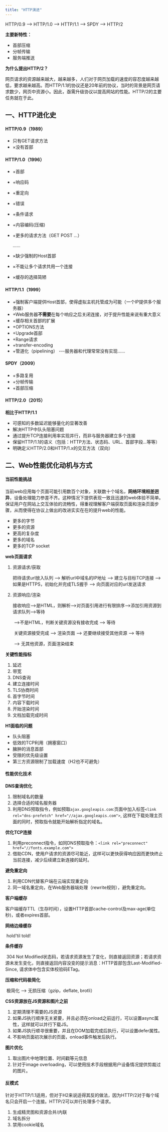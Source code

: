 ```yaml
---
title: "HTTP演进"
---
```


HTTP/0.9 --> HTTP/1.0 --> HTTP/1.1 --> SPDY --> HTTP/2

**主要新特性：**

+ 首部压缩
+ 分帧传输
+ 服务端推送

**为什么提出HTTP/2？**

网页请求的资源越来越大，越来越多，人们对于网页加载的速度的容忍度越来越低，要求越来越高。而HTTP/1.1的协议还是20年前的协议，当时的背景是网页请求数少，网页中资源小。因此，亟需升级协议以提高网站的性能。HTTP/2的主要任务就在于此。

## 一、HTTP进化史

#### HTTP/0.9（1989）

+ 只有GET请求方法
+ ×没有首部

#### HTTP/1.0（1996）

+ +首部

+ +响应码

+ +重定向

+ +错误

+ +条件请求

+ +内容编码(压缩)

+ +更多的请求方法（GET POST ...）

  ......

+ ×缺少强制的Host首部

+ ×不能让多个请求共用一个连接

+ ×缓存的选择简陋

#### HTTP/1.1（1999）

+ +强制客户端提供Host首部，使得虚拟主机托管成为可能（一个IP提供多个服务器）
+ +Web服务器**不需要**在每个响应之后关闭连接，对于提升性能来说有重大意义
+ +缓存相关首部的扩展
+ +OPTIONS方法
+ +Upgrade首部
+ +Range请求
+ +transfer-encoding
+ +管道化（pipelining） ---服务器和代理常常没有实现......

#### SPDY（2009）

+ +多路复用
+ +分帧传输
+ +首部压缩

#### HTTP/2.0（2015）

**相比于HTTP/1.1**

+ 可感知的多数延迟能够量化的显著改善
+ 解决HTTP中队头阻塞问题
+ 通过提升TCP连接利用率实现并行，而非与服务器建立多个连接
+ 保留HTTP/1.1的语义（包括：HTTP方法、状态码、URL、首部字段...等等）
+ 明确定义HTTP/2.0和HTTP/1.x的交互方法（双向）

## 二、Web性能优化动机与方式

#### 当前性能挑战

当前web应用每个页面可能引用数百个对象，关联数十个域名，**网络环境相差迥异**，设备处理能力参差不齐。这种情况下提供表现一致且迅速的web体验不简单。保证用户在网站上交互体验的流畅性，得重视理解客户端获取页面和渲染页面步骤，从而使得在协议上做出的改进实实在在的提升web的性能。

+ 更多的字节
+ 更多的资源
+ 更高的复杂度
+ 更多的域名
+ 更多的TCP socket

**web页面请求**

1. 资源请求/获取

   把待请求url放入队列 -->  解析url中域名的IP地址 --> 建立与目标TCP连接 --> 如果是HTTPS，初始化并完成TLS握手 --> 向页面对应的url发送请求


2. 资源响应/渲染

   接收响应-->是HTML，则解析-->对页面引用进行有限排序-->添加引用资源到请求队列-->等待

   ​		-->不是HTML，判断关键资源没有接收完成 --> 等待

   ​							 关键资源接受完成  -->  渲染页面 -->  还要继续接受其他资源 --> 等待

   ​														 --> 无其他资源，页面渲染结束

**关键性能指标**

1. 延迟
2. 带宽
3. DNS查询
4. 建立连接时间 
5. TLS协商时间
6. 首字节时间
7. 内容下载时间
8. 开始渲染时间
9. 文档加载完成时间

**H1面临的问题**

+ 队头阻塞
+ 低效的TCP利用（拥塞窗口）
+ 臃肿的消息首部
+ 受限的优先级设置
+ 第三方资源限制了加载速度（H2也不可避免）

#### 性能优化技术

**DNS查询优化**

1. 限制域名的数量
2. 选择合适的域名服务器
3. 利用DNS预取指令，例如预取`ajax.googleapis.com`:页面中加入标签`<link rel="dns-prefetch" href="//ajax.googleapis.com">`, 这样在下载处理主页面的同时，预取指令就能开始解析指定的域名。

**优化TCP连接**

1. 利用preconnect指令，如同DNS预取指令：`<link rel="preconnect" href="//fonts.example.com">`
2. 借助CDN，使用户请求的资源尽可能近，这样可以更快获得响应因而更快终止当前连接，减少后续建立新连接的延时。

**避免重定向**

1. 利用CDN代替客户端在云端实现重定向
2. 同一域名重定向，在Web服务器端处理（rewrite规则），避免重定向。

**客户端缓存**

​	客户端缓存TTL（生存时间），设置HTTP首部cache-control及max-age(单位秒)，或者expires首部。

**网络边缘缓存**

​	hold'til told!

**条件缓存**

​	304 Not Modified状态码，若请求资源发生了变化，则直接返回资源；若请求资源未发生变化，则直接返回内容没变的提示消息：HTTP首部包含Last-Modified-Since,  请求体中包含实体校验码ETag。

**压缩和代码极简化**

​	极简化 -->  无损压缩（gzip，deflate,  brotli）

**CSS资源放在JS资源和图片之前**

1. 定期清理不需要的JS资源
2. 如果JS执行顺序无关紧要，并且必须在onload之前运行，可以设置async属性，这样就可以并行下载JS。
3. 如果JS执行顺寻很重要，并且在DOM加载完成后执行，可以设置defer属性。
4. 不影响页面初次展示的页面，onload事件触发后执行。

**图片优化**

1. 取出图片中地理位置、时间戳等元信息
2. 针对于image overloading，可以使用技术手段根据用户设备情况提供剪裁过的图片。

#### 反模式

​	针对于HTTP/1.1适用，但对于H2来说适得其反的做法，因为HTTP/2对于每个域名只会开启一个连接。HTTP/2可以并行处理多个请求。

1. 生成精灵图和资源合并/内联
2. 域名拆分
3. 禁用cookie域名